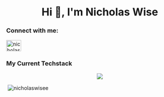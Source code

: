 <h1 align="center">Hi 👋, I'm Nicholas Wise</h1>
<h3 align="center"></h3>


<h3 align="left">Connect with me:</h3>
<p align="left">
<a href="https://linkedin.com/in/nicholaswises" target="blank"><img align="center" src="https://raw.githubusercontent.com/rahuldkjain/github-profile-readme-generator/master/src/images/icons/Social/linked-in-alt.svg" alt="nicholaswises" height="30" width="40" /></a>
</p>

<h3 align="left">My Current Techstack</h3>
<p align="center">
  <a href="https://skillicons.dev">
    <img src="https://skillicons.dev/icons?i=react,nextjs,tailwind,prisma" />
  </a>
</p>

<p>&nbsp;<img align="center" src="https://github-readme-stats.vercel.app/api?username=nicholaswisee&show_icons=true&locale=en" alt="nicholaswisee" /></p>
